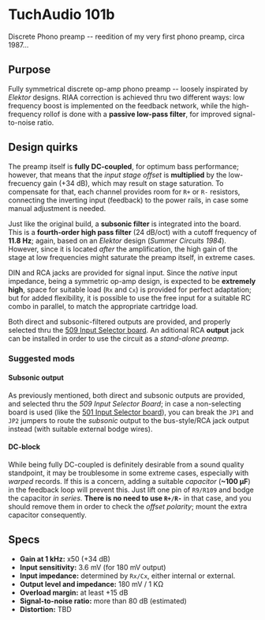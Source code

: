 # TuchAudio 101b
Discrete Phono preamp -- reedition of my very first phono preamp, circa 1987...

## Purpose
Fully symmetrical discrete op-amp phono preamp -- loosely inspirated by _Elektor_ designs. RIAA correction is achieved thru two different ways: low frequency boost is implemented on the feedback network, while the high-frequency rollof is done with a **passive low-pass filter**, for improved signal-to-noise ratio.

## Design quirks
The preamp itself is **fully DC-coupled**, for optimum bass performance; however, that means that the _input stage offset_ is **multiplied** by the low-frecuency gain (+34 dB), which may result on stage saturation. To compensate for that, each channel provides room for `R+` or `R-` resistors, connecting the inverting input (feedback) to the power rails, in case some manual adjustment is needed.

Just like the original build, a **subsonic filter** is integrated into the board. This is a **fourth-order high pass filter** (24 dB/oct) with a cutoff frequency of **11.8 Hz**; again, based on an _Elektor_ design (_Summer Circuits 1984_). However, since it is located _after_ the amplification, the high gain of the stage at low frequencies might saturate the preamp itself, in extreme cases.

DIN and RCA jacks are provided for signal input. Since the _native_ input impedance, being a symmetric op-amp design, is expected to be **extremely high**, space for suitable load (`Rx` and `Cx`) is provided for perfect adaptation; but for added flexibility, it is possible to use the free input for a suitable RC combo in parallel, to match the appropriate cartridge load.

Both direct and subsonic-filtered outputs are provided, and properly selected thru the [509 Input Selector board](). An aditional RCA **output** jack can be installed in order to use the circuit as a _stand-alone preamp_.

### Suggested mods

#### Subsonic output
As previously mentioned, both direct and subsonic outputs are provided, and selected thru the _509 Input Selector Board_; in case a non-selecting board is used (like the [501 Input Selector board]()), you can break the `JP1` and `JP2` jumpers to route the _subsonic_ output to the bus-style/RCA jack output instead (with suitable external bodge wires).

#### DC-block
While being fully DC-coupled is definitely desirable from a sound quality standpoint, it may be troublesome in some extreme cases, especially with _warped_ records. If this is a concern, adding a suitable _capacitor_ (**~100 µF**) in the feedback loop will prevent this. Just lift one pin of `R9/R109` and bodge the capacitor _in series_. **There is no need to use `R+/R-`** in that case, and you should remove them in order to check the _offset polarity_; mount the extra capacitor consequently.

## Specs

- **Gain at 1 kHz:** x50 (+34 dB)
- **Input sensitivity:** 3.6 mV (for 180 mV output)
- **Input impedance:** determined by `Rx/Cx`, either internal or external.
- **Output level and impedance:** 180 mV / 1 KΩ
- **Overload margin:** at least +15 dB
- **Signal-to-noise ratio:** more than 80 dB (estimated)
- **Distortion:** TBD
